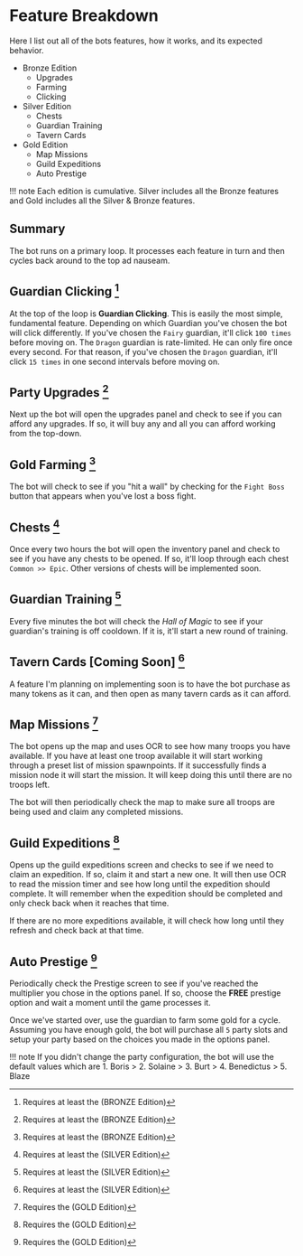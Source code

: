 # Feature Breakdown
Here I list out all of the bots features, how it works, and its expected behavior. 
        
* Bronze Edition
    - Upgrades
    - Farming
    - Clicking
* Silver Edition
    - Chests
    - Guardian Training
    - Tavern Cards
* Gold Edition
    - Map Missions
    - Guild Expeditions
    - Auto Prestige
    
!!! note
    Each edition is cumulative. Silver includes all the Bronze features and Gold includes all the Silver & Bronze features.
   
## Summary
The bot runs on a primary loop. It processes each feature in turn and then cycles back around to the top ad nauseam.

## Guardian Clicking [^bronze]
At the top of the loop is **Guardian Clicking**. This is easily the most simple, fundamental feature. Depending on which Guardian you've chosen the bot will click differently. If you've chosen the `Fairy` guardian, it'll click `100 times` before moving on. The `Dragon` guardian is rate-limited. He can only fire once every second. For that reason, if you've chosen the `Dragon` guardian, it'll click `15 times` in one second intervals before moving on.

## Party Upgrades [^bronze]
Next up the bot will open the upgrades panel and check to see if you can afford any upgrades. If so, it will buy any and all you can afford working from the top-down.

## Gold Farming [^bronze]
The bot will check to see if you "hit a wall" by checking for the `Fight Boss` button that appears when you've lost a boss fight. 

## Chests [^silver]
Once every two hours the bot will open the inventory panel and check to see if you have any chests to be opened. If so, it'll loop through each chest `Common >> Epic`. Other versions of chests will be implemented soon.

## Guardian Training [^silver]
Every five minutes the bot will check the *Hall of Magic* to see if your guardian's training is off cooldown. If it is, it'll start a new round of training.

## Tavern Cards [Coming Soon] [^silver]
A feature I'm planning on implementing soon is to have the bot purchase as many tokens as it can, and then open as many tavern cards as it can afford.

## Map Missions [^gold]
The bot opens up the map and uses OCR to see how many troops you have available. If you have at least one troop available it will start working through a preset list of mission spawnpoints. If it successfully finds a mission node it will start the mission. It will keep doing this until there are no troops left. 

The bot will then periodically check the map to make sure all troops are being used and claim any completed missions.

## Guild Expeditions [^gold]
Opens up the guild expeditions screen and checks to see if we need to claim an expedition. If so, claim it and start a new one. It will then use OCR to read the mission timer and see how long until the expedition should complete. It will remember when the expedition should be completed and only check back when it reaches that time. 

If there are no more expeditions available, it will check how long until they refresh and check back at that time.

## Auto Prestige [^gold]
Periodically check the Prestige screen to see if you've reached the multiplier you chose in the options panel. If so, choose the **FREE** prestige option and wait a moment until the game processes it. 

Once we've started over, use the guardian to farm some gold for a cycle. Assuming you have enough gold, the bot will purchase all `5` party slots and setup your party based on the choices you made in the options panel. 

!!! note
    If you didn't change the party configuration, the bot will use the default values which are 1. Boris > 2. Solaine > 3. Burt > 4. Benedictus > 5. Blaze
    
[^bronze]: Requires at least the (BRONZE Edition)
[^silver]: Requires at least the (SILVER Edition)
[^gold]: Requires the (GOLD Edition)